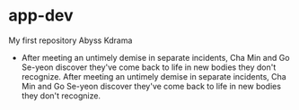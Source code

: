 # app-dev
My first repository
Abyss Kdrama
- After meeting an untimely demise in separate incidents, Cha Min and Go Se-yeon discover they've come back to life in new bodies they don't recognize. After meeting an untimely demise in separate incidents, Cha Min and Go Se-yeon discover they've come back to life in new bodies they don't recognize.
